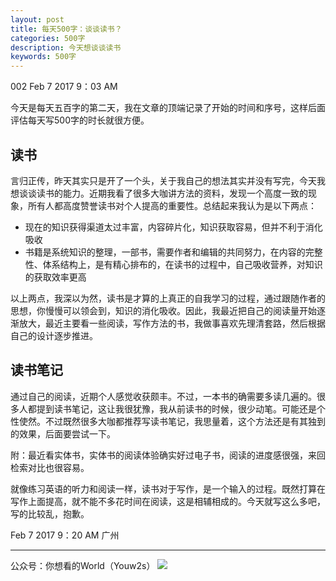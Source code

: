 ```yaml
---
layout: post
title: 每天500字：谈谈读书？
categories: 500字
description: 今天想谈谈读书
keywords: 500字
---
```


002 Feb 7 2017  9：03 AM


今天是每天五百字的第二天，我在文章的顶端记录了开始的时间和序号，这样后面评估每天写500字的时长就很方便。

## 读书
言归正传，昨天其实只是开了一个头，关于我自己的想法其实并没有写完，今天我想谈谈读书的能力。近期我看了很多大咖讲方法的资料，发现一个高度一致的现象，所有人都高度赞誉读书对个人提高的重要性。总结起来我认为是以下两点：
- 现在的知识获得渠道太过丰富，内容碎片化，知识获取容易，但并不利于消化吸收
- 书籍是系统知识的整理，一部书，需要作者和编辑的共同努力，在内容的完整性、体系结构上，是有精心排布的，在读书的过程中，自己吸收营养，对知识的获取效率更高

以上两点，我深以为然，读书是才算的上真正的自我学习的过程，通过跟随作者的思想，你慢慢可以领会到，知识的消化吸收。因此，我最近把自己的阅读量开始逐渐放大，最近主要看一些阅读，写作方法的书，我做事喜欢先理清套路，然后根据自己的设计逐步推进。

## 读书笔记
通过自己的阅读，近期个人感觉收获颇丰。不过，一本书的确需要多读几遍的。很多人都提到读书笔记，这让我很犹豫，我从前读书的时候，很少动笔。可能还是个性使然。不过既然很多大咖都推荐写读书笔记，我思量着，这个方法还是有其独到的效果，后面要尝试一下。

附：最近看实体书，实体书的阅读体验确实好过电子书，阅读的进度感很强，来回检索对比也很容易。

就像练习英语的听力和阅读一样，读书对于写作，是一个输入的过程。既然打算在写作上面提高，就不能不多花时间在阅读，这是相辅相成的。今天就写这么多吧，写的比较乱，抱歉。

Feb 7 2017  9：20 AM 广州

---- 
公众号：你想看的World（Youw2s）
![][image-1]

[image-1]:	http://upload-images.jianshu.io/upload_images/3342594-dca1f89eba3e50ca.jpg?imageMogr2/auto-orient/strip%7CimageView2/2/w/1240
